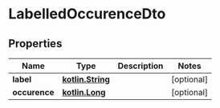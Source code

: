 # LabelledOccurenceDto

## Properties
Name | Type | Description | Notes
------------ | ------------- | ------------- | -------------
**label** | [**kotlin.String**](.md) |  |  [optional]
**occurence** | [**kotlin.Long**](.md) |  |  [optional]
